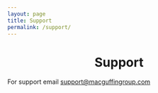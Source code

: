 ```yaml
---
layout: page
title: Support
permalink: /support/
---
```


# <center>Support</center>
For support email [support@macguffingroup.com](mailto:support@macguffingroup.com")
